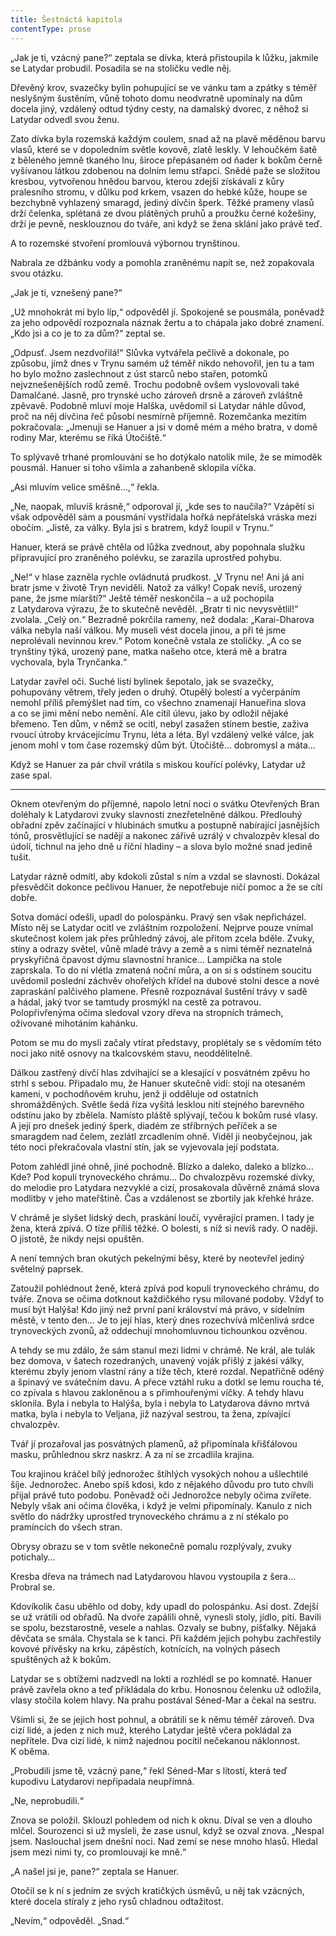 ```yaml
---
title: Šestnáctá kapitola
contentType: prose
---
```


<section>

„Jak je ti, vzácný pane?“ zeptala se dívka, která přistoupila k lůžku, jakmile se Latydar probudil. Posadila se na stoličku vedle něj.

Dřevěný krov, svazečky bylin pohupující se ve vánku tam a zpátky s téměř neslyšným šustěním, vůně tohoto domu neodvratně upomínaly na dům docela jiný, vzdálený odtud týdny cesty, na damalský dvorec, z něhož si Latydar odvedl svou ženu.

Zato dívka byla rozemská každým coulem, snad až na plavě měděnou barvu vlasů, které se v dopoledním světle kovově, zlatě leskly. V lehoučkém šatě z běleného jemně tkaného lnu, široce přepásaném od ňader k bokům černě vyšívanou látkou zdobenou na dolním lemu střapci. Snědé paže se složitou kresbou, vytvořenou hnědou barvou, kterou zdejší získávali z kůry pralesního stromu, v důlku pod krkem, vsazen do hebké kůže, houpe se bezchybně vyhlazený smaragd, jediný dívčin šperk. Těžké prameny vlasů drží čelenka, splétaná ze dvou plátěných pruhů a proužku černé kožešiny, drží je pevně, nesklouznou do tváře, ani když se žena sklání jako právě teď.

A to rozemské stvoření promlouvá výbornou trynštinou.

Nabrala ze džbánku vody a pomohla zraněnému napít se, než zopakovala svou otázku.

„Jak je ti, vznešený pane?“

„Už mnohokrát mi bylo líp,“ odpověděl jí. Spokojeně se pousmála, poněvadž za jeho odpovědí rozpoznala náznak žertu a to chápala jako dobré znamení. „Kdo jsi a co je to za dům?“ zeptal se.

„Odpusť. Jsem nezdvořilá!“ Slůvka vytvářela pečlivě a dokonale, po způsobu, jímž dnes v Trynu samém už téměř nikdo nehovořil, jen tu a tam ho bylo možno zaslechnout z úst starců nebo stařen, potomků nejvznešenějších rodů země. Trochu podobně ovšem vyslovovali také Damalčané. Jasně, pro trynské ucho zároveň drsně a zároveň zvláštně zpěvavě. Podobně mluví moje Halška, uvědomil si Latydar náhle důvod, proč na něj dívčina řeč působí nesmírně příjemně. Rozemčanka mezitím pokračovala: „Jmenuji se Hanuer a jsi v domě mém a mého bratra, v domě rodiny Mar, kterému se říká Útočiště.“

To splývavě trhané promlouvání se ho dotýkalo natolik mile, že se mimoděk pousmál. Hanuer si toho všimla a zahanbeně sklopila víčka.

„Asi mluvím velice směšně…,“ řekla.

„Ne, naopak, mluvíš krásně,“ odporoval jí, „kde ses to naučila?“ Vzápětí si však odpověděl sám a pousmání vystřídala hořká nepřátelská vráska mezi obočím. „Jistě, za války. Byla jsi s bratrem, když loupil v Trynu.“

Hanuer, která se právě chtěla od lůžka zvednout, aby popohnala služku připravující pro zraněného polévku, se zarazila uprostřed pohybu.

„Ne!“ v hlase zazněla rychle ovládnutá prudkost. „V Trynu ne! Ani já ani bratr jsme v životě Tryn neviděli. Natož za války! Copak nevíš, urozený pane, že jsme míarští?“ Ještě téměř neskončila – a už pochopila z Latydarova výrazu, že to skutečně nevěděl. „Bratr ti nic nevysvětlil!“ zvolala. „Celý on.“ Bezradně pokrčila rameny, než dodala: „Karai-Dharova válka nebyla naší válkou. My museli vést docela jinou, a při té jsme neprolévali nevinnou krev.“ Potom konečně vstala ze stoličky. „A co se trynštiny týká, urozený pane, matka našeho otce, která mě a bratra vychovala, byla Trynčanka.“

Latydar zavřel oči. Suché listí bylinek šepotalo, jak se svazečky, pohupovány větrem, třely jeden o druhý. Otupělý bolestí a vyčerpáním nemohl příliš přemýšlet nad tím, co všechno znamenají Hanueřina slova a co se jimi mění nebo nemění. Ale cítil úlevu, jako by odložil nějaké břemeno. Ten dům, v němž se ocitl, nebyl zasažen stínem bestie, zaživa rvoucí útroby krvácejícímu Trynu, léta a léta. Byl vzdálený velké válce, jak jenom mohl v tom čase rozemský dům být. Útočiště… dobromysl a máta…

Když se Hanuer za pár chvil vrátila s miskou kouřící polévky, Latydar už zase spal.

* * *

Oknem otevřeným do příjemné, napolo letní noci o svátku Otevřených Bran doléhaly k Latydarovi zvuky slavnosti znezřetelněné dálkou. Předlouhý obřadní zpěv začínající v hlubinách smutku a postupně nabírající jasnějších tónů, prosvětlující se nadějí a nakonec zářivě uzrálý v chvalozpěv klesal do údolí, tichnul na jeho dně u říční hladiny – a slova bylo možné snad jedině tušit.

Latydar rázně odmítl, aby kdokoli zůstal s ním a vzdal se slavnosti. Dokázal přesvědčit dokonce pečlivou Hanuer, že nepotřebuje ničí pomoc a že se cítí dobře.

Sotva domácí odešli, upadl do polospánku. Pravý sen však nepřicházel. Místo něj se Latydar ocitl ve zvláštním rozpoložení. Nejprve pouze vnímal skutečnost kolem jak přes průhledný závoj, ale přitom zcela bděle. Zvuky, stíny a odrazy světel, vůně mladé trávy a země a s nimi téměř neznatelná pryskyřičná čpavost dýmu slavnostní hranice… Lampička na stole zaprskala. To do ní vlétla zmatená noční můra, a on si s odstínem soucitu uvědomil poslední záchvěv ohořelých křídel na dubové stolní desce a nové zapraskání palčivého plamene. Přesně rozpoznával šustění trávy v sadě a hádal, jaký tvor se tamtudy prosmýkl na cestě za potravou. Polopřivřenýma očima sledoval vzory dřeva na stropních trámech, oživované mihotáním kahánku.

Potom se mu do mysli začaly vtírat představy, proplétaly se s vědomím této noci jako nitě osnovy na tkalcovském stavu, neoddělitelně.

Dálkou zastřený dívčí hlas zdvihající se a klesající v posvátném zpěvu ho strhl s sebou. Připadalo mu, že Hanuer skutečně vidí: stojí na otesaném kameni, v pochodňovém kruhu, jenž ji odděluje od ostatních shromážděných. Světle šedá říza vyšitá lesklou nití stejného barevného odstínu jako by zbělela. Namísto pláště splývají, tečou k bokům rusé vlasy. A její pro dnešek jediný šperk, diadém ze stříbrných peříček a se smaragdem nad čelem, zezlátl zrcadlením ohně. Viděl ji neobyčejnou, jak této noci překračovala vlastní stín, jak se vyjevovala její podstata.

Potom zahlédl jiné ohně, jiné pochodně. Blízko a daleko, daleko a blízko… Kde? Pod kopulí trynoveckého chrámu… Do chvalozpěvu rozemské dívky, do melodie pro Latydara nezvyklé a cizí, prosakovala důvěrně známá slova modlitby v jeho mateřštině. Čas a vzdálenost se zbortily jak křehké hráze.

V chrámě je slyšet lidský dech, praskání loučí, vyvěrající pramen. I tady je žena, která zpívá. O tíze příliš těžké. O bolesti, s níž si nevíš rady. O naději. O jistotě, že nikdy nejsi opuštěn.

A není temných bran okutých pekelnými běsy, které by neotevřel jediný světelný paprsek.

Zatoužil pohlédnout ženě, která zpívá pod kopulí trynoveckého chrámu, do tváře. Znova se očima dotknout každičkého rysu milované podoby. Vždyť to musí být Halýša! Kdo jiný než první paní království má právo, v sídelním městě, v tento den… Je to její hlas, který dnes rozechvívá mlčenlivá srdce trynoveckých zvonů, až oddechují mnohomluvnou tichounkou ozvěnou.

A tehdy se mu zdálo, že sám stanul mezi lidmi v chrámě. Ne král, ale tulák bez domova, v šatech rozedraných, unavený voják přišlý z jakési války, kterému zbyly jenom vlastní rány a tíže těch, které rozdal. Nepatřičně oděný a špinavý ve svátečním davu. A přece vztáhl ruku a dotkl se lemu roucha té, co zpívala s hlavou zakloněnou a s přimhouřenými víčky. A tehdy hlavu sklonila. Byla i nebyla to Halýša, byla i nebyla to Latydarova dávno mrtvá matka, byla i nebyla to Veljana, již nazýval sestrou, ta žena, zpívající chvalozpěv.

Tvář jí prozařoval jas posvátných plamenů, až připomínala křišťálovou masku, průhlednou skrz naskrz. A za ní se zrcadlila krajina.

Tou krajinou kráčel bílý jednorožec štíhlých vysokých nohou a ušlechtilé šíje. Jednorožec. Anebo spíš kdosi, kdo z nějakého důvodu pro tuto chvíli přijal právě tuto podobu. Poněvadž oči Jednorožce nebyly očima zvířete. Nebyly však ani očima člověka, i když je velmi připomínaly. Kanulo z nich světlo do nádržky uprostřed trynoveckého chrámu a z ní stékalo po pramíncích do všech stran.

Obrysy obrazu se v tom světle nekonečně pomalu rozplývaly, zvuky potichaly…

Kresba dřeva na trámech nad Latydarovou hlavou vystoupila z šera… Probral se.

Kdovíkolik času uběhlo od doby, kdy upadl do polospánku. Asi dost. Zdejší se už vrátili od obřadů. Na dvoře zapálili ohně, vynesli stoly, jídlo, pití. Bavili se spolu, bezstarostně, vesele a nahlas. Ozvaly se bubny, píšťalky. Nějaká děvčata se smála. Chystala se k tanci. Při každém jejich pohybu zachřestily kovové přívěsky na krku, zápěstích, kotnících, na volných pásech spuštěných až k bokům.

Latydar se s obtížemi nadzvedl na lokti a rozhlédl se po komnatě. Hanuer právě zavřela okno a teď přikládala do krbu. Honosnou čelenku už odložila, vlasy stočila kolem hlavy. Na prahu postával Séned-Mar a čekal na sestru.

Všimli si, že se jejich host pohnul, a obrátili se k němu téměř zároveň. Dva cizí lidé, a jeden z nich muž, kterého Latydar ještě včera pokládal za nepřítele. Dva cizí lidé, k nimž najednou pocítil nečekanou náklonnost. K oběma.

„Probudili jsme tě, vzácný pane,“ řekl Séned-Mar s lítostí, která teď kupodivu Latydarovi nepřipadala neupřímná.

„Ne, neprobudili.“

Znova se položil. Sklouzl pohledem od nich k oknu. Díval se ven a dlouho mlčel. Sourozenci si už mysleli, že zase usnul, když se ozval znova. „Nespal jsem. Naslouchal jsem dnešní noci. Nad zemí se nese mnoho hlasů. Hledal jsem mezi nimi ty, co promlouvají ke mně.“

„A našel jsi je, pane?“ zeptala se Hanuer.

Otočil se k ní s jedním ze svých kratičkých úsměvů, u něj tak vzácných, které docela stíraly z jeho rysů chladnou odtažitost.

„Nevím,“ odpověděl. „Snad.“

</section>
